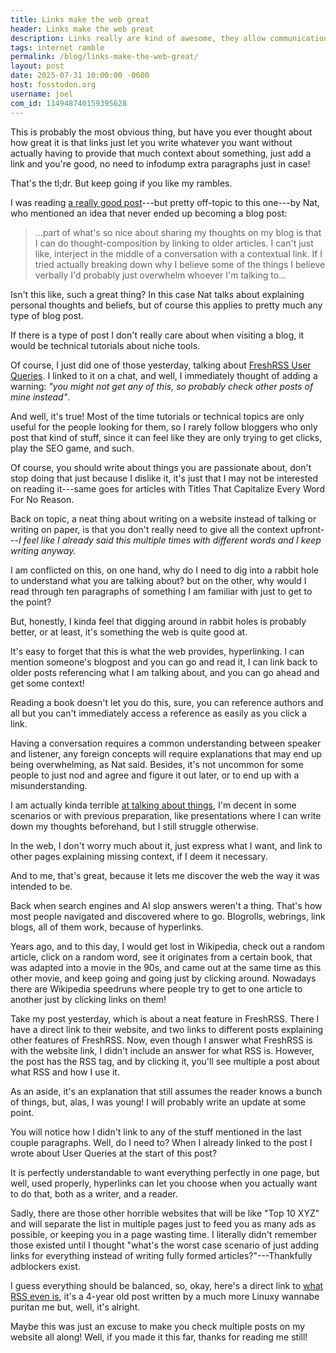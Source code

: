 ```yaml
---
title: Links make the web great
header: Links make the web great 
description: Links really are kind of awesome, they allow communication in a very different way than paper or speech can afford, kind of obvious but, still wrote about it.
tags: internet ramble
permalink: /blog/links-make-the-web-great/
layout: post
date: 2025-07-31 10:00:00 -0600
host: fosstodon.org
username: joel
com_id: 114948740159395628
---
```


This is probably the most obvious thing, but have you ever thought about how great it is that links just let you write whatever you want without actually having to provide that much context about something, just add a link and you're good, no need to infodump extra paragraphs just in case!

That's the tl;dr. But keep going if you like my rambles.

I was reading [a really good post](https://www.njms.ca/posts/craziness.html)---but pretty off-topic to this one---by Nat, who mentioned an idea that never ended up becoming a blog post:

> ...part of what's so nice about sharing my thoughts on my blog is that I can do thought-composition by linking to older articles. I can't just like, interject in the middle of a conversation with a contextual link. If I tried actually breaking down why I believe some of the things I believe verbally I'd probably just overwhelm whoever I'm talking to...

Isn't this like, such a great thing? In this case Nat talks about explaining personal thoughts and beliefs, but of course this applies to pretty much any type of blog post.

If there is a type of post I don't really care about when visiting a blog, it would be technical tutorials about niche tools.

Of course, I just did one of those yesterday, talking about [FreshRSS User Queries](/blog/freshrss-user-queries). I linked to it on a chat, and well, I immediately thought of adding a warning: *"you might not get any of this, so probably check other posts of mine instead"*.

And well, it's true! Most of the time tutorials or technical topics are only useful for the people looking for them, so I rarely follow bloggers who only post that kind of stuff, since it can feel like they are only trying to get clicks, play the SEO game, and such.

Of course, you should write about things you are passionate about, don't stop doing that just because I dislike it, it's just that I may not be interested on reading it---same goes for articles with Titles That Capitalize Every Word For No Reason.

Back on topic, a neat thing about writing on a website instead of talking or writing on paper, is that you don't really need to give all the context upfront---*I feel like I already said this multiple times with different words and I keep writing anyway.*

I am conflicted on this, on one hand, why do I need to dig into a rabbit hole to understand what you are talking about? but on the other, why would I read through ten paragraphs of something I am familiar with just to get to the point?

But, honestly, I kinda feel that digging around in rabbit holes is probably better, or at least, it's something the web is quite good at.

It's easy to forget that this is what the web provides, hyperlinking. I can mention someone's blogpost and you can go and read it, I can link back to older posts referencing what I am talking about, and you can go ahead and get some context!

Reading a book doesn't let you do this, sure, you can reference authors and all but you can't immediately access a reference as easily as you click a link.

Having a conversation requires a common understanding between speaker and listener, any foreign concepts will require explanations that may end up being overwhelming, as Nat said. Besides, it's not uncommon for some people to just nod and agree and figure it out later, or to end up with a misunderstanding.

I am actually kinda terrible [at talking about things](/blog/explaining-hobbies-is-weird), I'm decent in some scenarios or with previous preparation, like presentations where I can write down my thoughts beforehand, but I still struggle otherwise.

In the web, I don't worry much about it, just express what I want, and link to other pages explaining missing context, if I deem it necessary.

And to me, that's great, because it lets me discover the web the way it was intended to be.

Back when search engines and AI slop answers weren't a thing. That's how most people navigated and discovered where to go. Blogrolls, webrings, link blogs, all of them work, because of hyperlinks.

Years ago, and to this day, I would get lost in Wikipedia, check out a random article, click on a random word, see it originates from a certain book, that was adapted into a movie in the 90s, and came out at the same time as this other movie, and keep going and going just by clicking around. Nowadays there are Wikipedia speedruns where people try to get to one article to another just by clicking links on them!

Take my post yesterday, which is about a neat feature in FreshRSS. There I have a direct link to their website, and two links to different posts explaining other features of FreshRSS. Now, even though I answer what FreshRSS is with the website link, I didn't include an answer for what RSS is. However, the post has the RSS tag, and by clicking it, you'll see multiple a post about what RSS and how I use it.

As an aside, it's an explanation that still assumes the reader knows a bunch of things, but, alas, I was young! I will probably write an update at some point.

You will notice how I didn't link to any of the stuff mentioned in the last couple paragraphs. Well, do I need to? When I already linked to the post I wrote about User Queries at the start of this post?

It is perfectly understandable to want everything perfectly in one page, but well, used properly, hyperlinks can let you choose when you actually want to do that, both as a writer, and a reader.

Sadly, there are those other horrible websites that will be like "Top 10 XYZ" and will separate the list in multiple pages just to feed you as many ads as possible, or keeping you in a page wasting time. I literally didn't remember those existed until I thought "what's the worst case scenario of just adding links for everything instead of writing fully formed articles?"---Thankfully adblockers exist.

I guess everything should be balanced, so, okay, here's a direct link to [what RSS even is](/blog/rss-usage), it's a 4-year old post written by a much more Linuxy wannabe puritan me but, well, it's alright.

Maybe this was just an excuse to make you check multiple posts on my website all along! Well, if you made it this far, thanks for reading me still!
